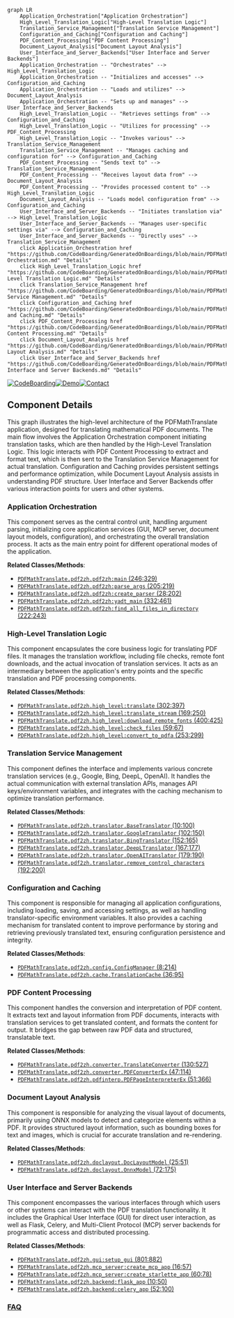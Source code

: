 ```mermaid
graph LR
    Application_Orchestration["Application Orchestration"]
    High_Level_Translation_Logic["High-Level Translation Logic"]
    Translation_Service_Management["Translation Service Management"]
    Configuration_and_Caching["Configuration and Caching"]
    PDF_Content_Processing["PDF Content Processing"]
    Document_Layout_Analysis["Document Layout Analysis"]
    User_Interface_and_Server_Backends["User Interface and Server Backends"]
    Application_Orchestration -- "Orchestrates" --> High_Level_Translation_Logic
    Application_Orchestration -- "Initializes and accesses" --> Configuration_and_Caching
    Application_Orchestration -- "Loads and utilizes" --> Document_Layout_Analysis
    Application_Orchestration -- "Sets up and manages" --> User_Interface_and_Server_Backends
    High_Level_Translation_Logic -- "Retrieves settings from" --> Configuration_and_Caching
    High_Level_Translation_Logic -- "Utilizes for processing" --> PDF_Content_Processing
    High_Level_Translation_Logic -- "Invokes various" --> Translation_Service_Management
    Translation_Service_Management -- "Manages caching and configuration for" --> Configuration_and_Caching
    PDF_Content_Processing -- "Sends text to" --> Translation_Service_Management
    PDF_Content_Processing -- "Receives layout data from" --> Document_Layout_Analysis
    PDF_Content_Processing -- "Provides processed content to" --> High_Level_Translation_Logic
    Document_Layout_Analysis -- "Loads model configuration from" --> Configuration_and_Caching
    User_Interface_and_Server_Backends -- "Initiates translation via" --> High_Level_Translation_Logic
    User_Interface_and_Server_Backends -- "Manages user-specific settings via" --> Configuration_and_Caching
    User_Interface_and_Server_Backends -- "Directly uses" --> Translation_Service_Management
    click Application_Orchestration href "https://github.com/CodeBoarding/GeneratedOnBoardings/blob/main/PDFMathTranslate/Application Orchestration.md" "Details"
    click High_Level_Translation_Logic href "https://github.com/CodeBoarding/GeneratedOnBoardings/blob/main/PDFMathTranslate/High-Level Translation Logic.md" "Details"
    click Translation_Service_Management href "https://github.com/CodeBoarding/GeneratedOnBoardings/blob/main/PDFMathTranslate/Translation Service Management.md" "Details"
    click Configuration_and_Caching href "https://github.com/CodeBoarding/GeneratedOnBoardings/blob/main/PDFMathTranslate/Configuration and Caching.md" "Details"
    click PDF_Content_Processing href "https://github.com/CodeBoarding/GeneratedOnBoardings/blob/main/PDFMathTranslate/PDF Content Processing.md" "Details"
    click Document_Layout_Analysis href "https://github.com/CodeBoarding/GeneratedOnBoardings/blob/main/PDFMathTranslate/Document Layout Analysis.md" "Details"
    click User_Interface_and_Server_Backends href "https://github.com/CodeBoarding/GeneratedOnBoardings/blob/main/PDFMathTranslate/User Interface and Server Backends.md" "Details"
```
[![CodeBoarding](https://img.shields.io/badge/Generated%20by-CodeBoarding-9cf?style=flat-square)](https://github.com/CodeBoarding/GeneratedOnBoardings)[![Demo](https://img.shields.io/badge/Try%20our-Demo-blue?style=flat-square)](https://www.codeboarding.org/demo)[![Contact](https://img.shields.io/badge/Contact%20us%20-%20contact@codeboarding.org-lightgrey?style=flat-square)](mailto:contact@codeboarding.org)

## Component Details

This graph illustrates the high-level architecture of the PDFMathTranslate application, designed for translating mathematical PDF documents. The main flow involves the Application Orchestration component initiating translation tasks, which are then handled by the High-Level Translation Logic. This logic interacts with PDF Content Processing to extract and format text, which is then sent to the Translation Service Management for actual translation. Configuration and Caching provides persistent settings and performance optimization, while Document Layout Analysis assists in understanding PDF structure. User Interface and Server Backends offer various interaction points for users and other systems.

### Application Orchestration
This component serves as the central control unit, handling argument parsing, initializing core application services (GUI, MCP server, document layout models, configuration), and orchestrating the overall translation process. It acts as the main entry point for different operational modes of the application.


**Related Classes/Methods**:

- <a href="https://github.com/Byaidu/PDFMathTranslate/blob/master/pdf2zh/pdf2zh.py#L246-L329" target="_blank" rel="noopener noreferrer">`PDFMathTranslate.pdf2zh.pdf2zh:main` (246:329)</a>
- <a href="https://github.com/Byaidu/PDFMathTranslate/blob/master/pdf2zh/pdf2zh.py#L205-L219" target="_blank" rel="noopener noreferrer">`PDFMathTranslate.pdf2zh.pdf2zh:parse_args` (205:219)</a>
- <a href="https://github.com/Byaidu/PDFMathTranslate/blob/master/pdf2zh/pdf2zh.py#L28-L202" target="_blank" rel="noopener noreferrer">`PDFMathTranslate.pdf2zh.pdf2zh:create_parser` (28:202)</a>
- <a href="https://github.com/Byaidu/PDFMathTranslate/blob/master/pdf2zh/pdf2zh.py#L332-L461" target="_blank" rel="noopener noreferrer">`PDFMathTranslate.pdf2zh.pdf2zh:yadt_main` (332:461)</a>
- <a href="https://github.com/Byaidu/PDFMathTranslate/blob/master/pdf2zh/pdf2zh.py#L222-L243" target="_blank" rel="noopener noreferrer">`PDFMathTranslate.pdf2zh.pdf2zh:find_all_files_in_directory` (222:243)</a>


### High-Level Translation Logic
This component encapsulates the core business logic for translating PDF files. It manages the translation workflow, including file checks, remote font downloads, and the actual invocation of translation services. It acts as an intermediary between the application's entry points and the specific translation and PDF processing components.


**Related Classes/Methods**:

- <a href="https://github.com/Byaidu/PDFMathTranslate/blob/master/pdf2zh/high_level.py#L302-L397" target="_blank" rel="noopener noreferrer">`PDFMathTranslate.pdf2zh.high_level:translate` (302:397)</a>
- <a href="https://github.com/Byaidu/PDFMathTranslate/blob/master/pdf2zh/high_level.py#L169-L250" target="_blank" rel="noopener noreferrer">`PDFMathTranslate.pdf2zh.high_level:translate_stream` (169:250)</a>
- <a href="https://github.com/Byaidu/PDFMathTranslate/blob/master/pdf2zh/high_level.py#L400-L425" target="_blank" rel="noopener noreferrer">`PDFMathTranslate.pdf2zh.high_level:download_remote_fonts` (400:425)</a>
- <a href="https://github.com/Byaidu/PDFMathTranslate/blob/master/pdf2zh/high_level.py#L59-L67" target="_blank" rel="noopener noreferrer">`PDFMathTranslate.pdf2zh.high_level:check_files` (59:67)</a>
- <a href="https://github.com/Byaidu/PDFMathTranslate/blob/master/pdf2zh/high_level.py#L253-L299" target="_blank" rel="noopener noreferrer">`PDFMathTranslate.pdf2zh.high_level:convert_to_pdfa` (253:299)</a>


### Translation Service Management
This component defines the interface and implements various concrete translation services (e.g., Google, Bing, DeepL, OpenAI). It handles the actual communication with external translation APIs, manages API keys/environment variables, and integrates with the caching mechanism to optimize translation performance.


**Related Classes/Methods**:

- <a href="https://github.com/Byaidu/PDFMathTranslate/blob/master/pdf2zh/translator.py#L10-L100" target="_blank" rel="noopener noreferrer">`PDFMathTranslate.pdf2zh.translator.BaseTranslator` (10:100)</a>
- <a href="https://github.com/Byaidu/PDFMathTranslate/blob/master/pdf2zh/translator.py#L102-L150" target="_blank" rel="noopener noreferrer">`PDFMathTranslate.pdf2zh.translator.GoogleTranslator` (102:150)</a>
- <a href="https://github.com/Byaidu/PDFMathTranslate/blob/master/pdf2zh/translator.py#L152-L165" target="_blank" rel="noopener noreferrer">`PDFMathTranslate.pdf2zh.translator.BingTranslator` (152:165)</a>
- <a href="https://github.com/Byaidu/PDFMathTranslate/blob/master/pdf2zh/translator.py#L167-L177" target="_blank" rel="noopener noreferrer">`PDFMathTranslate.pdf2zh.translator.DeepLTranslator` (167:177)</a>
- <a href="https://github.com/Byaidu/PDFMathTranslate/blob/master/pdf2zh/translator.py#L179-L190" target="_blank" rel="noopener noreferrer">`PDFMathTranslate.pdf2zh.translator.OpenAITranslator` (179:190)</a>
- <a href="https://github.com/Byaidu/PDFMathTranslate/blob/master/pdf2zh/translator.py#L192-L200" target="_blank" rel="noopener noreferrer">`PDFMathTranslate.pdf2zh.translator.remove_control_characters` (192:200)</a>


### Configuration and Caching
This component is responsible for managing all application configurations, including loading, saving, and accessing settings, as well as handling translator-specific environment variables. It also provides a caching mechanism for translated content to improve performance by storing and retrieving previously translated text, ensuring configuration persistence and integrity.


**Related Classes/Methods**:

- <a href="https://github.com/Byaidu/PDFMathTranslate/blob/master/pdf2zh/config.py#L8-L214" target="_blank" rel="noopener noreferrer">`PDFMathTranslate.pdf2zh.config.ConfigManager` (8:214)</a>
- <a href="https://github.com/Byaidu/PDFMathTranslate/blob/master/pdf2zh/cache.py#L36-L95" target="_blank" rel="noopener noreferrer">`PDFMathTranslate.pdf2zh.cache.TranslationCache` (36:95)</a>


### PDF Content Processing
This component handles the conversion and interpretation of PDF content. It extracts text and layout information from PDF documents, interacts with translation services to get translated content, and formats the content for output. It bridges the gap between raw PDF data and structured, translatable text.


**Related Classes/Methods**:

- <a href="https://github.com/Byaidu/PDFMathTranslate/blob/master/pdf2zh/converter.py#L130-L527" target="_blank" rel="noopener noreferrer">`PDFMathTranslate.pdf2zh.converter.TranslateConverter` (130:527)</a>
- <a href="https://github.com/Byaidu/PDFMathTranslate/blob/master/pdf2zh/converter.py#L47-L114" target="_blank" rel="noopener noreferrer">`PDFMathTranslate.pdf2zh.converter.PDFConverterEx` (47:114)</a>
- <a href="https://github.com/Byaidu/PDFMathTranslate/blob/master/pdf2zh/pdfinterp.py#L51-L366" target="_blank" rel="noopener noreferrer">`PDFMathTranslate.pdf2zh.pdfinterp.PDFPageInterpreterEx` (51:366)</a>


### Document Layout Analysis
This component is responsible for analyzing the visual layout of documents, primarily using ONNX models to detect and categorize elements within a PDF. It provides structured layout information, such as bounding boxes for text and images, which is crucial for accurate translation and re-rendering.


**Related Classes/Methods**:

- <a href="https://github.com/Byaidu/PDFMathTranslate/blob/master/pdf2zh/doclayout.py#L25-L51" target="_blank" rel="noopener noreferrer">`PDFMathTranslate.pdf2zh.doclayout.DocLayoutModel` (25:51)</a>
- <a href="https://github.com/Byaidu/PDFMathTranslate/blob/master/pdf2zh/doclayout.py#L72-L175" target="_blank" rel="noopener noreferrer">`PDFMathTranslate.pdf2zh.doclayout.OnnxModel` (72:175)</a>


### User Interface and Server Backends
This component encompasses the various interfaces through which users or other systems can interact with the PDF translation functionality. It includes the Graphical User Interface (GUI) for direct user interaction, as well as Flask, Celery, and Multi-Client Protocol (MCP) server backends for programmatic access and distributed processing.


**Related Classes/Methods**:

- <a href="https://github.com/Byaidu/PDFMathTranslate/blob/master/pdf2zh/gui.py#L801-L882" target="_blank" rel="noopener noreferrer">`PDFMathTranslate.pdf2zh.gui:setup_gui` (801:882)</a>
- <a href="https://github.com/Byaidu/PDFMathTranslate/blob/master/pdf2zh/mcp_server.py#L16-L57" target="_blank" rel="noopener noreferrer">`PDFMathTranslate.pdf2zh.mcp_server:create_mcp_app` (16:57)</a>
- <a href="https://github.com/Byaidu/PDFMathTranslate/blob/master/pdf2zh/mcp_server.py#L60-L78" target="_blank" rel="noopener noreferrer">`PDFMathTranslate.pdf2zh.mcp_server:create_starlette_app` (60:78)</a>
- <a href="https://github.com/Byaidu/PDFMathTranslate/blob/master/pdf2zh/backend.py#L10-L50" target="_blank" rel="noopener noreferrer">`PDFMathTranslate.pdf2zh.backend:flask_app` (10:50)</a>
- <a href="https://github.com/Byaidu/PDFMathTranslate/blob/master/pdf2zh/backend.py#L52-L100" target="_blank" rel="noopener noreferrer">`PDFMathTranslate.pdf2zh.backend:celery_app` (52:100)</a>




### [FAQ](https://github.com/CodeBoarding/GeneratedOnBoardings/tree/main?tab=readme-ov-file#faq)
